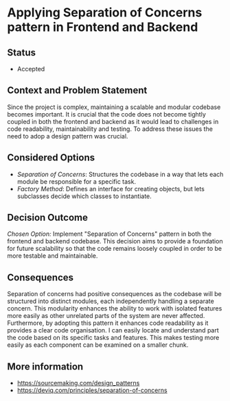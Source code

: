 # Applying Separation of Concerns pattern in Frontend and Backend

## Status 
- Accepted
  
## Context and Problem Statement 
Since the project is complex, maintaining a scalable and modular codebase becomes important. It is crucial that the code does not become tightly coupled in both the frontend and backend as it would lead to challenges in code readability, maintainability and testing. To address these issues the need to adop a design pattern was crucial.  

## Considered Options
- _Separation of Concerns_: Structures the codebase in a way that lets each module be responsible for a specific task.
- _Factory Method_: Defines an interface for creating objects, but lets subclasses decide which classes to instantiate.

## Decision Outcome 
_Chosen Option:_ Implement "Separation of Concerns" pattern in both the frontend and backend codebase. This decision aims to provide a foundation for future scalability so that the code remains loosely coupled in order to be more testable and maintainable.

## Consequences
Separation of concerns had positive consequences as the codebase will be structured into distinct modules, each independently handling a separate concern. This modularity enhances the ability to work with isolated features more easily as other unrelated parts of the system are never affected. Furthermore, by adopting this pattern it enhances code readability as it provides a clear code organisation. I can easily locate and understand part the code based on its specific tasks and features. This makes testing more easily as each component can be examined on a smaller chunk.  

## More information 
- https://sourcemaking.com/design_patterns
- https://deviq.com/principles/separation-of-concerns
